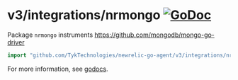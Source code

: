 # v3/integrations/nrmongo [![GoDoc](https://godoc.org/github.com/TykTechnologies/newrelic-go-agent/v3/integrations/nrmongo?status.svg)](https://godoc.org/github.com/TykTechnologies/newrelic-go-agent/v3/integrations/nrmongo)

Package `nrmongo` instruments https://github.com/mongodb/mongo-go-driver

```go
import "github.com/TykTechnologies/newrelic-go-agent/v3/integrations/nrmongo"
```

For more information, see
[godocs](https://godoc.org/github.com/TykTechnologies/newrelic-go-agent/v3/integrations/nrmongo).
